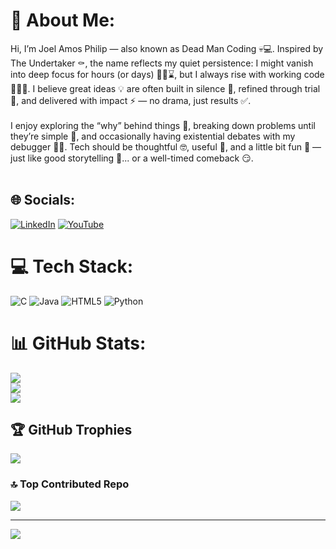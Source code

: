 # 💫 About Me:
Hi, I’m Joel Amos Philip — also known as Dead Man Coding 💀💻. Inspired by The Undertaker ⚰️, the name reflects my quiet persistence: I might vanish into deep focus for hours (or days) 🕵️‍♂️⌛, but I always rise with working code 🧟‍♂️✨. I believe great ideas 💡 are often built in silence 🤫, refined through trial 🔄, and delivered with impact ⚡ — no drama, just results ✅.<br><br>I enjoy exploring the “why” behind things 🤔, breaking down problems until they’re simple 🧩, and occasionally having existential debates with my debugger 🐞💬. Tech should be thoughtful 🤓, useful 🔧, and a little bit fun 🎉 — just like good storytelling 📖... or a well-timed comeback 😏.<br><br>


## 🌐 Socials:
[![LinkedIn](https://img.shields.io/badge/LinkedIn-%230077B5.svg?logo=linkedin&logoColor=white)](https://linkedin.com/in/www.linkedin.com/in/aghu-a570b9227) [![YouTube](https://img.shields.io/badge/YouTube-%23FF0000.svg?logo=YouTube&logoColor=white)](https://youtube.com/@iconicmoments4714) 

# 💻 Tech Stack:
![C](https://img.shields.io/badge/c-%2300599C.svg?style=for-the-badge&logo=c&logoColor=white) ![Java](https://img.shields.io/badge/java-%23ED8B00.svg?style=for-the-badge&logo=openjdk&logoColor=white) ![HTML5](https://img.shields.io/badge/html5-%23E34F26.svg?style=for-the-badge&logo=html5&logoColor=white) ![Python](https://img.shields.io/badge/python-3670A0?style=for-the-badge&logo=python&logoColor=ffdd54)
# 📊 GitHub Stats:
![](https://github-readme-stats.vercel.app/api?username=Aggushub&theme=dark&hide_border=true&include_all_commits=true&count_private=false)<br/>
![](https://nirzak-streak-stats.vercel.app/?user=Aggushub&theme=dark&hide_border=true)<br/>
![](https://github-readme-stats.vercel.app/api/top-langs/?username=Aggushub&theme=dark&hide_border=true&include_all_commits=true&count_private=false&layout=compact)

## 🏆 GitHub Trophies
![](https://github-profile-trophy.vercel.app/?username=Aggushub&theme=radical&no-frame=true&no-bg=false&margin-w=4)

### 🔝 Top Contributed Repo
![](https://github-contributor-stats.vercel.app/api?username=Aggushub&limit=5&theme=dark&combine_all_yearly_contributions=true)

---
[![](https://visitcount.itsvg.in/api?id=Aggushub&icon=0&color=0)](https://visitcount.itsvg.in)

<!-- Proudly created with GPRM ( https://gprm.itsvg.in ) -->
